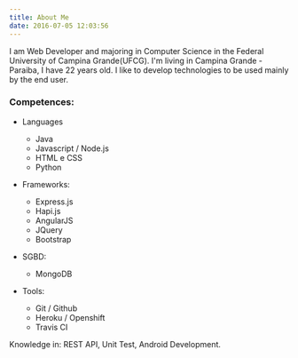 ```yaml
---
title: About Me
date: 2016-07-05 12:03:56
---
```

I am Web Developer and majoring in Computer Science in the Federal University of Campina Grande(UFCG). I'm living in Campina Grande - Paraiba, I have 22 years old. I like to develop technologies to be used mainly by the end user.

### Competences:
- Languages
	- Java
	- Javascript / Node.js
	- HTML e CSS
	- Python

- Frameworks:
	- Express.js
	- Hapi.js
	- AngularJS
	- JQuery
	- Bootstrap

- SGBD:
	- MongoDB

- Tools:
	- Git / Github
	- Heroku / Openshift
	- Travis CI

Knowledge in: REST API, Unit Test, Android Development.
